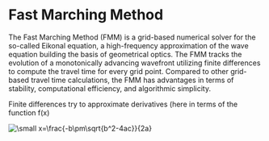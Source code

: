 # Fast Marching Method

The Fast Marching Method (FMM) is a grid-based numerical solver for the so-called Eikonal equation, a high-frequency approximation of the wave equation building the basis of geometrical optics. The FMM tracks the evolution of a monotonically advancing wavefront utilizing finite differences to compute the travel time for every grid point. Compared to other grid-based travel time  calculations, the FMM has advantages in terms of stability, computational efficiency, and algorithmic simplicity. 

Finite differences try to approximate derivatives (here in terms of the function f(x)

<img src="https://latex.codecogs.com/svg.latex?\small&space;x=\frac{-b\pm\sqrt{b^2-4ac}}{2a}" title="\small x=\frac{-b\pm\sqrt{b^2-4ac}}{2a}" />
